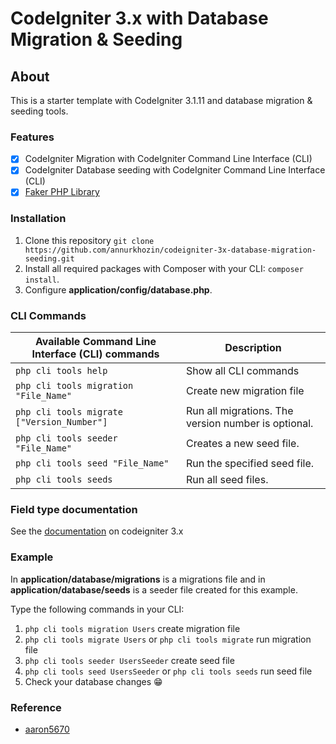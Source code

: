 # CodeIgniter 3.x with Database Migration & Seeding

## About

This is a starter template with CodeIgniter 3.1.11 and database migration & seeding tools.

### Features

- [x] CodeIgniter Migration with CodeIgniter Command Line Interface (CLI)
- [x] CodeIgniter Database seeding with CodeIgniter Command Line Interface (CLI)
- [x] [Faker PHP Library](https://github.com/fzaninotto/Faker)

### Installation

1. Clone this repository
   `git clone https://github.com/annurkhozin/codeigniter-3x-database-migration-seeding.git`
2. Install all required packages with Composer with your CLI: `composer install`.
3. Configure **application/config/database.php**.

### CLI Commands

| Available Command Line Interface (CLI) commands | Description                                         |
| ----------------------------------------------- | --------------------------------------------------- |
| `php cli tools help`                            | Show all CLI commands                               |
| `php cli tools migration "File_Name"`           | Create new migration file                           |
| `php cli tools migrate ["Version_Number"]`      | Run all migrations. The version number is optional. |
| `php cli tools seeder "File_Name"`              | Creates a new seed file.                            |
| `php cli tools seed "File_Name"`                | Run the specified seed file.                        |
| `php cli tools seeds`                           | Run all seed files.                                 |

### Field type documentation

See the [documentation](https://codeigniter.com/userguide3/libraries/migration.html) on codeigniter 3.x

### Example

In **application/database/migrations** is a migrations file and in **application/database/seeds** is a seeder file created for this example.

Type the following commands in your CLI:

1. `php cli tools migration Users` create migration file
2. `php cli tools migrate Users` or `php cli tools migrate` run migration file
3. `php cli tools seeder UsersSeeder` create seed file
4. `php cli tools seed UsersSeeder` or `php cli tools seeds` run seed file
5. Check your database changes 😁

### Reference

- [aaron5670](https://github.com/aaron5670/CodeIgniter-3-Database-Migration-and-Seeding)
